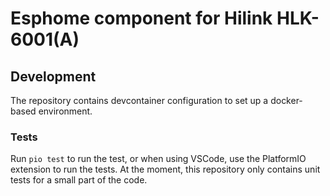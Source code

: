 # Esphome component for Hilink HLK-6001(A)


## Development

The repository contains devcontainer configuration to set up a docker-based environment.

### Tests

Run `pio test` to run the test, or when using VSCode, use the PlatformIO extension to run the tests.
At the moment, this repository only contains unit tests for a small part of the code.